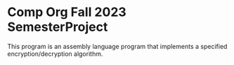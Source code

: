 # Comp Org Fall 2023 SemesterProject

This program is an assembly language program that implements a specified encryption/decryption algorithm.
